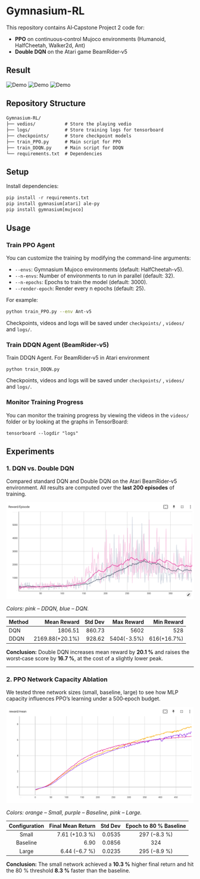 # Gymnasium-RL

This repository contains AI‑Capstone Project 2 code for:
- **PPO** on continuous‑control Mujoco environments (Humanoid, HalfCheetah, Walker2d, Ant)
- **Double DQN** on the Atari game BeamRider‑v5
## Result
<img src="docs/humanoid.gif" alt="Demo" width="350"/> <img src="docs/ant.gif" alt="Demo" width="350"/> <img src="docs/beam.gif" alt="Demo" width="300"/>  

## Repository Structure
```
Gymnasium-RL/
├── vedios/           # Store the playing vedio
├── logs/             # Store training logs for tensorboard
├── checkpoints/      # Store checkpoint models
├── train_PPO.py      # Main script for PPO
├── train_DDQN.py     # Main script for DDQN
└── requirements.txt  # Dependencies
```
## Setup

Install dependencies:
```
pip install -r requirements.txt
pip install gymnasium[atari] ale-py
pip install gymnasium[mujoco]
```
## Usage

### Train PPO Agent
You can customize the training by modifying the command-line arguments:

- `--envs`: Gymnasium Mujoco environments (default: HalfCheetah-v5).
- `--n-envs`: Number of environments to run in parallel (default: 32).
- `--n-epochs`: Epochs to train the model (default: 3000).
- `--render-epoch`: Render every n epochs (default: 25).

For example:

```bash
python train_PPO.py --env Ant-v5
```
Checkpoints, videos and logs will be saved under `checkpoints/` , `videos/` and `logs/`.
### Train DDQN Agent (BeamRider‑v5)
Train DDQN Agent. For BeamRider‑v5 in Atari environment
```
python train_DDQN.py
```
Checkpoints, videos and logs will be saved under `checkpoints/` , `videos/` and `logs/`.
### Monitor Training Progress
You can monitor the training progress by viewing the videos in the `videos/` folder or by looking at the graphs in TensorBoard:
```
tensorboard --logdir "logs"
```
## Experiments
### 1. DQN vs. Double DQN

Compared standard DQN and Double DQN on the Atari BeamRider‑v5 environment. All results are computed over the **last 200 episodes** of training.  

<img src="docs/DQN vs DDQN.png" alt="PPO Network Capacity Ablation"/>  

*Colors: pink – DDQN, blue – DQN.*  

| Method | Mean Reward         | Std Dev | Max Reward        | Min Reward        |
|:-------|--------------------:|--------:|------------------:|------------------:|
| DQN    | 1806.51            | 860.73  | 5602             | 528               |
| DDQN   | 2169.88(+20.1%)  | 928.62  | 5404(-3.5%)    | 616(+16.7%)     |


**Conclusion:** Double DQN increases mean reward by **20.1 %** and raises the worst‐case score by **16.7 %**, at the cost of a slightly lower peak.  

---

### 2. PPO Network Capacity Ablation

We tested three network sizes (small, baseline, large) to see how MLP capacity influences PPO’s learning under a 500‑epoch budget.

<img src="docs/PPO_Network_Capacity.png" alt="PPO Network Capacity Ablation"/>  

*Colors: orange – Small, purple – Baseline, pink – Large.*  

| Configuration | Final Mean Return    | Std Dev | Epoch to 80 % Baseline |
|:-------------:|---------------------:|--------:|:----------------------:|
| Small         | 7.61 (+10.3 %)       | 0.0535  | 297 (−8.3 %)           |
| Baseline      | 6.90                  | 0.0856  | 324                     |
| Large         | 6.44 (−6.7 %)        | 0.0235  | 295 (−8.9 %)           |


**Conclusion:** The small network achieved a **10.3 %** higher final return and hit the 80 % threshold **8.3 %** faster than the baseline.
